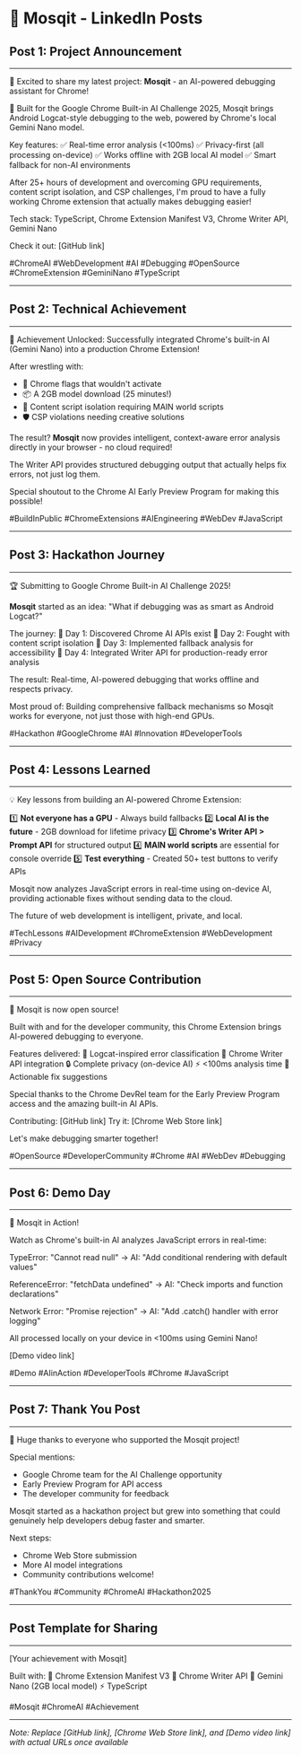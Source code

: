 # 🦟 Mosqit - LinkedIn Posts

## Post 1: Project Announcement
---
🚀 Excited to share my latest project: **Mosqit** - an AI-powered debugging assistant for Chrome!

🎯 Built for the Google Chrome Built-in AI Challenge 2025, Mosqit brings Android Logcat-style debugging to the web, powered by Chrome's local Gemini Nano model.

Key features:
✅ Real-time error analysis (<100ms)
✅ Privacy-first (all processing on-device)
✅ Works offline with 2GB local AI model
✅ Smart fallback for non-AI environments

After 25+ hours of development and overcoming GPU requirements, content script isolation, and CSP challenges, I'm proud to have a fully working Chrome extension that actually makes debugging easier!

Tech stack: TypeScript, Chrome Extension Manifest V3, Chrome Writer API, Gemini Nano

Check it out: [GitHub link]

#ChromeAI #WebDevelopment #AI #Debugging #OpenSource #ChromeExtension #GeminiNano #TypeScript

---

## Post 2: Technical Achievement
---
🎉 Achievement Unlocked: Successfully integrated Chrome's built-in AI (Gemini Nano) into a production Chrome Extension!

After wrestling with:
- 🔧 Chrome flags that wouldn't activate
- 📦 A 2GB model download (25 minutes!)
- 🚧 Content script isolation requiring MAIN world scripts
- 🛡️ CSP violations needing creative solutions

The result? **Mosqit** now provides intelligent, context-aware error analysis directly in your browser - no cloud required!

The Writer API provides structured debugging output that actually helps fix errors, not just log them.

Special shoutout to the Chrome AI Early Preview Program for making this possible!

#BuildInPublic #ChromeExtensions #AIEngineering #WebDev #JavaScript

---

## Post 3: Hackathon Journey
---
🏆 Submitting to Google Chrome Built-in AI Challenge 2025!

**Mosqit** started as an idea: "What if debugging was as smart as Android Logcat?"

The journey:
📍 Day 1: Discovered Chrome AI APIs exist
📍 Day 2: Fought with content script isolation
📍 Day 3: Implemented fallback analysis for accessibility
📍 Day 4: Integrated Writer API for production-ready error analysis

The result: Real-time, AI-powered debugging that works offline and respects privacy.

Most proud of: Building comprehensive fallback mechanisms so Mosqit works for everyone, not just those with high-end GPUs.

#Hackathon #GoogleChrome #AI #Innovation #DeveloperTools

---

## Post 4: Lessons Learned
---
💡 Key lessons from building an AI-powered Chrome Extension:

1️⃣ **Not everyone has a GPU** - Always build fallbacks
2️⃣ **Local AI is the future** - 2GB download for lifetime privacy
3️⃣ **Chrome's Writer API > Prompt API** for structured output
4️⃣ **MAIN world scripts** are essential for console override
5️⃣ **Test everything** - Created 50+ test buttons to verify APIs

Mosqit now analyzes JavaScript errors in real-time using on-device AI, providing actionable fixes without sending data to the cloud.

The future of web development is intelligent, private, and local.

#TechLessons #AIDevelopment #ChromeExtension #WebDevelopment #Privacy

---

## Post 5: Open Source Contribution
---
🌟 Mosqit is now open source!

Built with and for the developer community, this Chrome Extension brings AI-powered debugging to everyone.

Features delivered:
🦟 Logcat-inspired error classification
🤖 Chrome Writer API integration
🔒 Complete privacy (on-device AI)
⚡ <100ms analysis time
🎯 Actionable fix suggestions

Special thanks to the Chrome DevRel team for the Early Preview Program access and the amazing built-in AI APIs.

Contributing: [GitHub link]
Try it: [Chrome Web Store link]

Let's make debugging smarter together!

#OpenSource #DeveloperCommunity #Chrome #AI #WebDev #Debugging

---

## Post 6: Demo Day
---
🎥 Mosqit in Action!

Watch as Chrome's built-in AI analyzes JavaScript errors in real-time:

TypeError: "Cannot read null"
→ AI: "Add conditional rendering with default values"

ReferenceError: "fetchData undefined"
→ AI: "Check imports and function declarations"

Network Error: "Promise rejection"
→ AI: "Add .catch() handler with error logging"

All processed locally on your device in <100ms using Gemini Nano!

[Demo video link]

#Demo #AIinAction #DeveloperTools #Chrome #JavaScript

---

## Post 7: Thank You Post
---
🙏 Huge thanks to everyone who supported the Mosqit project!

Special mentions:
- Google Chrome team for the AI Challenge opportunity
- Early Preview Program for API access
- The developer community for feedback

Mosqit started as a hackathon project but grew into something that could genuinely help developers debug faster and smarter.

Next steps:
- Chrome Web Store submission
- More AI model integrations
- Community contributions welcome!

#ThankYou #Community #ChromeAI #Hackathon2025

---

## Post Template for Sharing
---
[Your achievement with Mosqit]

Built with:
🦟 Chrome Extension Manifest V3
🤖 Chrome Writer API
🧠 Gemini Nano (2GB local model)
⚡ TypeScript

#Mosqit #ChromeAI #Achievement

---

*Note: Replace [GitHub link], [Chrome Web Store link], and [Demo video link] with actual URLs once available*